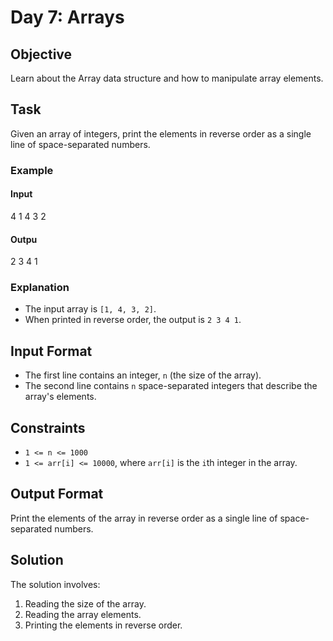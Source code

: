 # Day 7: Arrays

## Objective
Learn about the Array data structure and how to manipulate array elements.

## Task
Given an array of integers, print the elements in reverse order as a single line of space-separated numbers.

### Example

#### Input
4
1 4 3 2

#### Outpu
2 3 4 1

### Explanation
- The input array is `[1, 4, 3, 2]`.
- When printed in reverse order, the output is `2 3 4 1`.

## Input Format
- The first line contains an integer, `n` (the size of the array).
- The second line contains `n` space-separated integers that describe the array's elements.

## Constraints
- `1 <= n <= 1000`
- `1 <= arr[i] <= 10000`, where `arr[i]` is the `i`th integer in the array.

## Output Format
Print the elements of the array in reverse order as a single line of space-separated numbers.

## Solution

The solution involves:
1. Reading the size of the array.
2. Reading the array elements.
3. Printing the elements in reverse order.
